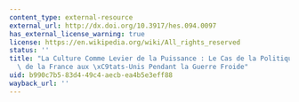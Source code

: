 ```yaml
---
content_type: external-resource
external_url: http://dx.doi.org/10.3917/hes.094.0097
has_external_license_warning: true
license: https://en.wikipedia.org/wiki/All_rights_reserved
status: ''
title: "La Culture Comme Levier de la Puissance : Le Cas de la Politique Culturelle\
  \ de la France aux \xC9tats-Unis Pendant la Guerre Froide"
uid: b990c7b5-83d4-49c4-aecb-ea4b5e3eff88
wayback_url: ''
---
```


